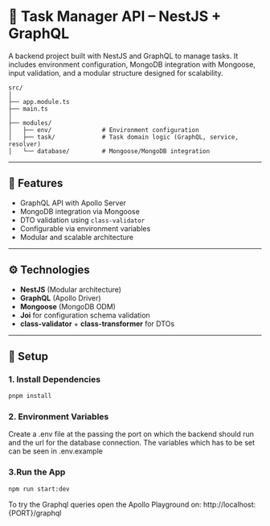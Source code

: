 # 📘 Task Manager API – NestJS + GraphQL

A backend project built with NestJS and GraphQL to manage tasks. It includes environment configuration, MongoDB integration with Mongoose, input validation, and a modular structure designed for scalability.

````
src/
│
├── app.module.ts
├── main.ts
│
├── modules/
│   ├── env/              # Environment configuration
│   ├── task/             # Task domain logic (GraphQL, service, resolver)
│   └── database/         # Mongoose/MongoDB integration
````


---

## 🚀 Features

- GraphQL API with Apollo Server
- MongoDB integration via Mongoose
- DTO validation using `class-validator`
- Configurable via environment variables
- Modular and scalable architecture

---

## ⚙️ Technologies

- **NestJS** (Modular architecture)
- **GraphQL** (Apollo Driver)
- **Mongoose** (MongoDB ODM)
- **Joi** for configuration schema validation
- **class-validator** + **class-transformer** for DTOs

---

## 🔧 Setup

### 1. Install Dependencies

```bash
pnpm install
```

### 2. Environment Variables
Create a .env file at the passing the port on which the backend should run and the url for the database connection. The variables which has to be set can be seen in .env.example

### 3.Run the App
```bash
npm run start:dev
```

To try the Graphql queries open the Apollo Playground on: http://localhost:{PORT}/graphql